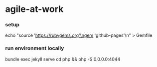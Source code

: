 # agile-at-work

### setup

  echo "source 'https://rubygems.org'\ngem 'github-pages'\n" > Gemfile

### run environment locally

  bundle exec jekyll serve
  cd php && php -S 0.0.0.0:4044

